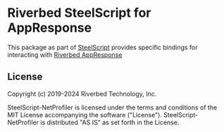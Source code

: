 # Riverbed SteelScript for AppResponse

This package as part of [SteelScript](https://github.com/riverbed/steelscript) provides specific bindings for interacting with [Riverbed AppResponse](https://www.riverbed.com/products/appresponse) 

## License

Copyright (c) 2019-2024 Riverbed Technology, Inc.

SteelScript-NetProfiler is licensed under the terms and conditions of the MIT
License accompanying the software ("License").  SteelScript-NetProfiler is
distributed "AS IS" as set forth in the License.
